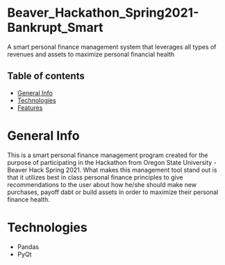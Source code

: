 # Beaver_Hackathon_Spring2021-Bankrupt_Smart
A smart personal finance management system that leverages all types of revenues and assets to maximize personal financial health

## Table of contents
* [General Info](#general-info)
* [Technologies](#technologies)
* [Features](#features)

# General Info
This is a smart personal finance management program created for the purpose of participating in the Hackathon from Oregon State University - Beaver Hack Spring 2021. What makes this management tool stand out is that it utilizes best in class personal finance principles to give recommendations to the user about how he/she should make new purchases, payoff dabt or build assets in order to maximize their personal finance health. 

# Technologies
* Pandas 
* PyQt

